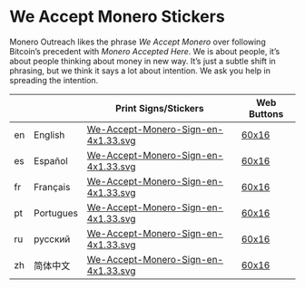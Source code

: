 # We Accept Monero Stickers

Monero Outreach likes the phrase _We Accept Monero_ over following Bitcoin’s precedent with _Monero Accepted Here_. We is about people, it’s about people thinking about money in new way. It’s just a subtle shift in phrasing, but we think it says a lot about intention. We ask you help in spreading the intention.

|  |  | Print Signs/Stickers | Web Buttons |
|--|--|--|--|
| en | English | [We-Accept-Monero-Sign-en-4x1.33.svg]() | [60x16]() | [133 x 36]() |
| es | Español | [We-Accept-Monero-Sign-en-4x1.33.svg]() | [60x16]() | [133 x 36]() |
| fr | Français | [We-Accept-Monero-Sign-en-4x1.33.svg]() | [60x16]() | [133 x 36]() |
| pt | Portugues | [We-Accept-Monero-Sign-en-4x1.33.svg]() | [60x16]() | [133 x 36]() |
| ru | русский | [We-Accept-Monero-Sign-en-4x1.33.svg]() | [60x16]() | [133 x 36]() |
| zh | 简体中文 | [We-Accept-Monero-Sign-en-4x1.33.svg]() | [60x16]() | [133 x 36]() |
